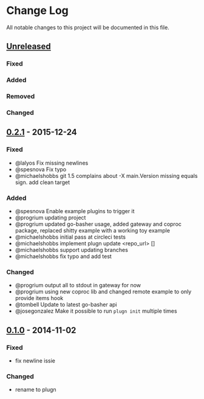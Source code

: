 # Change Log
All notable changes to this project will be documented in this file.

## [Unreleased][unreleased]
### Fixed

### Added

### Removed

### Changed

## [0.2.1] - 2015-12-24
### Fixed
- @lalyos Fix missing newlines
- @spesnova Fix typo
- @michaelshobbs git 1.5 complains about -X main.Version missing equals sign. add clean target

### Added
- @spesnova Enable example plugins to trigger it
- @progrium updating project
- @progrium updated go-basher usage, added gateway and coproc package, replaced shitty example with a working toy example
- @michaelshobbs initial pass at circleci tests
- @michaelshobbs implement plugn update <repo_url> [<committish>]
- @michaelshobbs support updating branches
- @michaelshobbs fix typo and add test

### Changed
- @progrium output all to stdout in gateway for now
- @progrium using new coproc lib and changed remote example to only provide items hook
- @tombell Update to latest go-basher api
- @josegonzalez Make it possible to run `plugn init` multiple times

## [0.1.0] - 2014-11-02
### Fixed
- fix newline issie

### Changed
- rename to plugn

[unreleased]: https://github.com/dokku/plugn/compare/v0.2.1...HEAD
[0.2.1]: https://github.com/dokku/plugn/compare/v0.1.0...v0.2.1
[0.1.0]: https://github.com/dokku/plugn/compare/ae7f4c92579ec64d7cf3d3bd76cb6207dd8d3ed9...v0.1.0

